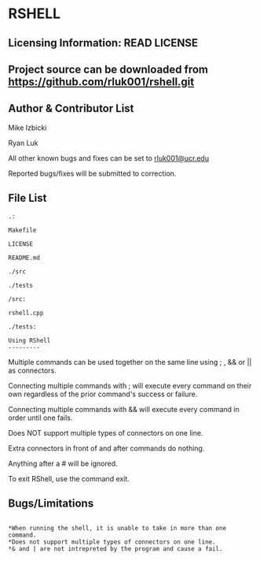 RSHELL
=======

Licensing Information: READ LICENSE
---
Project source can be downloaded from https://github.com/rluk001/rshell.git
----

Author & Contributor List
-----------
Mike Izbicki

Ryan Luk

All other known bugs and fixes can be set to rluk001@ucr.edu

Reported bugs/fixes will be submitted to correction.

File List
---------
```
.:

Makefile

LICENSE

README.md

./src

./tests
```
```
/src:

rshell.cpp
```
```
./tests:

Using RShell	
---------
```
Multiple commands can be used together on the same line using ; , &&  or || as connectors.

Connecting multiple commands with ; will execute every command on their own regardless of the prior command's success or failure.

Connecting multiple commands with && will execute every command in order until one fails.

Does NOT support multiple types of connectors on one line.

Extra connectors in front of and after commands do nothing.

Anything after a # will be ignored.

To exit RShell, use the command exit.

Bugs/Limitations
---------
```

*When running the shell, it is unable to take in more than one command.
*Does not support multiple types of connectors on one line.
*& and | are not intrepreted by the program and cause a fail.


